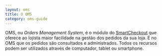 ```yaml
---
layout: oms
title: O OMS
category: oms-guide
---
```


OMS, ou _Orders Management System_, é o módulo do [SmartCheckout](http://www.vtex.com.br/help/smartcheckout/) que oferece ao lojista maior facilidade na gestão dos pedidos da sua loja. É no OMS que os pedidos são consultados e administrados. Todos os recursos podem ser utilizados através de computador, tablet ou smartphone.
